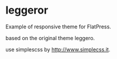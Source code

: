 leggeror
========


Example of responsive theme for FlatPress.

based on the original theme leggero.

use simplescss by http://www.simplecss.it.

